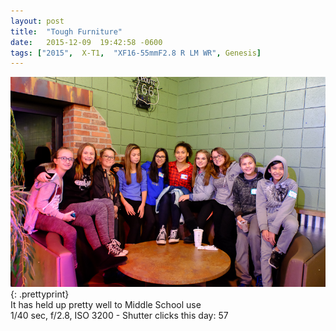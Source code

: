 ```yaml
---
layout: post
title:  "Tough Furniture"
date:   2015-12-09  19:42:58 -0600
tags: ["2015",  X-T1,  "XF16-55mmF2.8 R LM WR", Genesis]
---
```

![:title](/images/2015/2015_1209_DSCF3697.jpg)
{: .prettyprint}  
It has held up pretty well to Middle School use  
1/40 sec, f/2.8, ISO 3200 - Shutter clicks this day: 57